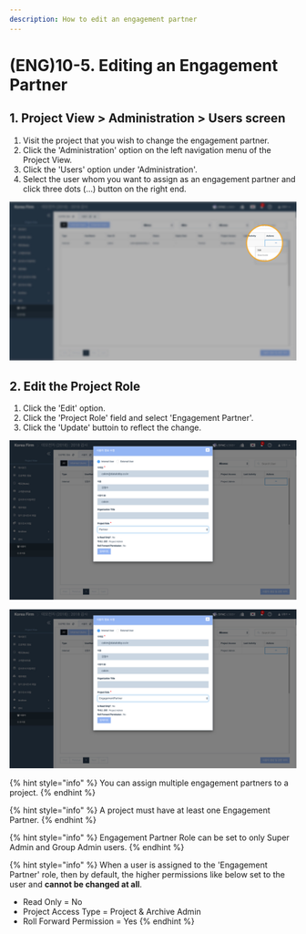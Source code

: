 ```yaml
---
description: How to edit an engagement partner
---
```


# \(ENG\)10-5. Editing an Engagement Partner

## 1. Project View &gt; Administration &gt; Users screen

1. Visit the project that you wish to change the engagement partner.
2. Click the 'Administration' option on the left navigation menu of the Project View.
3. Click the 'Users' option under 'Administration'.
4. Select the user whom you want to assign as an engagement partner and click three dots \(...\) button on the right end.

![](../../../.gitbook/assets/a_9_2-5_1.jpg)

## 2. Edit the Project Role

1. Click the 'Edit' option.
2. Click the 'Project Role' field and select 'Engagement Partner'.
3. Click the 'Update' buttoin to reflect the change.

![Old Role set as a Partner](../../../.gitbook/assets/a_9_2-5_2.jpg)

![New Role as an Engagement Partner](../../../.gitbook/assets/a_9_2-5_3.jpg)

{% hint style="info" %}
You can assign multiple engagement partners to a project.
{% endhint %}

{% hint style="info" %}
A project must have at least one Engagement Partner. 
{% endhint %}

{% hint style="info" %}
Engagement Partner Role can be set to only Super Admin and Group Admin users.
{% endhint %}

{% hint style="info" %}
When a user is assigned to the 'Engagement Partner' role, then by default, the higher permissions like below set to the user and **cannot be changed at all**.

* Read Only = No
* Project Access Type = Project & Archive Admin
* Roll Forward Permission = Yes
{% endhint %}

